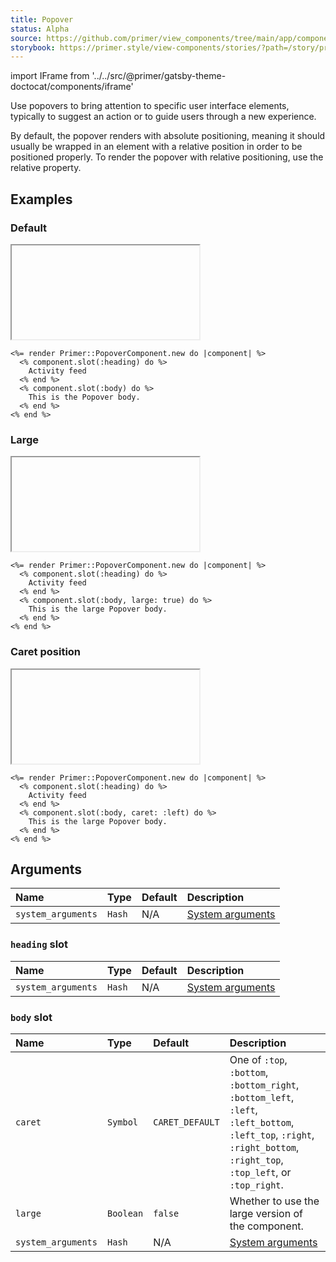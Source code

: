 ```yaml
---
title: Popover
status: Alpha
source: https://github.com/primer/view_components/tree/main/app/components/primer/popover_component.rb
storybook: https://primer.style/view-components/stories/?path=/story/primer-popover-component
---
```


import IFrame from '../../src/@primer/gatsby-theme-doctocat/components/iframe'

<!-- Warning: AUTO-GENERATED file, do not edit. Add code comments to your Ruby instead <3 -->

Use popovers to bring attention to specific user interface elements, typically to suggest an action or to guide users through a new experience.

By default, the popover renders with absolute positioning, meaning it should usually be wrapped in an element with a relative position in order to be positioned properly. To render the popover with relative positioning, use the relative property.

## Examples

### Default

<IFrame height="auto" content="<div class='Popover position-relative right-0 left-0'>  <div class='Popover-message Box p-4 mt-2 mx-auto text-left box-shadow-large'>      <h4 class='mb-2'>        Activity feed</h4>    This is the Popover body.</div></div>"></IFrame>

```erb
<%= render Primer::PopoverComponent.new do |component| %>
  <% component.slot(:heading) do %>
    Activity feed
  <% end %>
  <% component.slot(:body) do %>
    This is the Popover body.
  <% end %>
<% end %>
```

### Large

<IFrame height="auto" content="<div class='Popover position-relative right-0 left-0'>  <div class='Popover-message Box Popover-message--large p-4 mt-2 mx-auto text-left box-shadow-large'>      <h4 class='mb-2'>        Activity feed</h4>    This is the large Popover body.</div></div>"></IFrame>

```erb
<%= render Primer::PopoverComponent.new do |component| %>
  <% component.slot(:heading) do %>
    Activity feed
  <% end %>
  <% component.slot(:body, large: true) do %>
    This is the large Popover body.
  <% end %>
<% end %>
```

### Caret position

<IFrame height="auto" content="<div class='Popover position-relative right-0 left-0'>  <div class='Popover-message Box Popover-message--left p-4 mt-2 mx-auto text-left box-shadow-large'>      <h4 class='mb-2'>        Activity feed</h4>    This is the large Popover body.</div></div>"></IFrame>

```erb
<%= render Primer::PopoverComponent.new do |component| %>
  <% component.slot(:heading) do %>
    Activity feed
  <% end %>
  <% component.slot(:body, caret: :left) do %>
    This is the large Popover body.
  <% end %>
<% end %>
```

## Arguments

| Name | Type | Default | Description |
| :- | :- | :- | :- |
| `system_arguments` | `Hash` | N/A | [System arguments](/system-arguments) |

### `heading` slot

| Name | Type | Default | Description |
| :- | :- | :- | :- |
| `system_arguments` | `Hash` | N/A | [System arguments](/system-arguments) |

### `body` slot

| Name | Type | Default | Description |
| :- | :- | :- | :- |
| `caret` | `Symbol` | `CARET_DEFAULT` | One of `:top`, `:bottom`, `:bottom_right`, `:bottom_left`, `:left`, `:left_bottom`, `:left_top`, `:right`, `:right_bottom`, `:right_top`, `:top_left`, or `:top_right`. |
| `large` | `Boolean` | `false` | Whether to use the large version of the component. |
| `system_arguments` | `Hash` | N/A | [System arguments](/system-arguments) |

